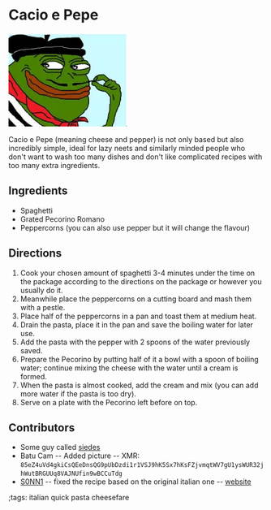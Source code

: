 # Cacio e Pepe

![pepe](pix/cacio-e-pepe.webp)

Cacio e Pepe (meaning cheese and pepper) is not only based but also incredibly simple, ideal for lazy neets and similarly minded people who don't want to wash too many dishes and don't like complicated recipes with too many extra ingredients.

## Ingredients

- Spaghetti
- Grated Pecorino Romano
- Peppercorns (you can also use pepper but it will change the flavour)

## Directions

1. Cook your chosen amount of spaghetti 3-4 minutes under the time on the package
   according to the directions on the package or however you usually do it.
2. Meanwhile place the peppercorns on a cutting board and mash them with a pestle.
3. Place half of the peppercorns in a pan and toast them at medium heat.
4. Drain the pasta, place it in the pan and save the boiling water for later use.
5. Add the pasta with the pepper with 2 spoons of the water previously saved.
6. Prepare the Pecorino by putting half of it a bowl with a spoon of boiling water; continue mixing the cheese with the water until a cream is formed.
7. When the pasta is almost cooked, add the cream and mix (you can add more water if the pasta is too dry).
8. Serve on a plate with the Pecorino left before on top.

## Contributors

- Some guy called [siedes](https://github.com/siedes)
- Batu Cam -- Added picture -- XMR: `85eZ4uVd4gkiCsQEeDnsQG9pUbDzdi1r1VSJ9hK5Sx7hKsFZjvmqtWV7gU1ysWUR32jhWutBRGUUq8VAJNUfin9wBCCuTdg`
- [S0NN1](https://github.com/S0NN1) -- fixed the recipe based on the original italian one -- [website](https://nicolosonnino.it)

;tags: italian quick pasta cheesefare
